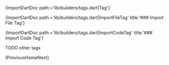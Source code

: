 [//]: # (This file was generated from: doc/templates/03-Tags.mdt using the documentation_builder package on: 2021-08-16 14:10:17.228048.)
{ImportDartDoc path:='lib/builders/tags.dart|Tag'}

{ImportDartDoc path:='lib/builders/tags.dart|ImportFileTag' title:'### Import File Tag'}

{ImportDartDoc path:='lib/builders/tags.dart|ImportCodeTag' title:'### Import Code Tag'}

TODO other tags

[PreviousHomeNext]